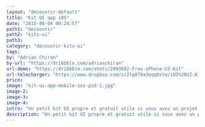 ```yaml
---
layout: "decouvrir-default"
title: "Kit UI app iOS"
date: "2015-08-04 00:24:57"
path1: "decouvrir"
path2: "kits-ui"
path3:
category: "decouvrir-kits-ui"
tags:
by: "Adrian Chiran"
by-url: "https://dribbble.com/adrianchiran"
url-demo: "https://dribbble.com/shots/2093692-Free-iPhone-UI-Kit"
url-telecharger: "https://www.dropbox.com/s/2lq870a3oqq0ztw/iOS%20UI-Kit.psd"
price:
image: "kit-ui-app-mobile-ios-psd-1.jpg"
image-2:
image-3:
image-4:
intro: "Un petit kit UI propre et gratuit utile si vous avez un projet d'application iOS. PSD mde in Bucarest."
description: "Un petit kit UI propre et gratuit utile si vous avez un projet d'application iOS"
---
```

